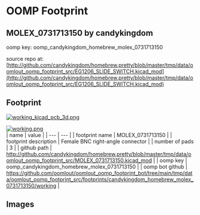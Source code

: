 # OOMP Footprint  
## MOLEX_0731713150  by candykingdom  
  
oomp key: oomp_candykingdom_homebrew_molex_0731713150  
  
source repo at: [http://github.com/candykingdom/homebrew.pretty/blob/master/tmp/data/oomlout_oomp_footprint_src/‎EG1206‎_SLIDE_SWITCH.kicad_mod](http://github.com/candykingdom/homebrew.pretty/blob/master/tmp/data/oomlout_oomp_footprint_src/‎EG1206‎_SLIDE_SWITCH.kicad_mod)  
## Footprint  
  
[![working_kicad_pcb_3d.png](working_kicad_pcb_3d_600.png)](working_kicad_pcb_3d.png)  
  
[![working.png](working_600.png)](working.png)  
| name | value | 
| --- | --- | 
| footprint name | MOLEX_0731713150 | 
| footprint description | Female BNC right-angle connector | 
| number of pads | 3 | 
| github path | http://github.com/candykingdom/homebrew.pretty/blob/master/tmp/data/oomlout_oomp_footprint_src/MOLEX_0731713150.kicad_mod | 
| oomp key | oomp_candykingdom_homebrew_molex_0731713150 | 
| oomp bot github | https://github.com/oomlout/oomlout_oomp_footprint_bot/tree/main/tmp/data/oomlout_oomp_footprint_src/footprints/candykingdom_homebrew_molex_0731713150/working | 
## Images  

